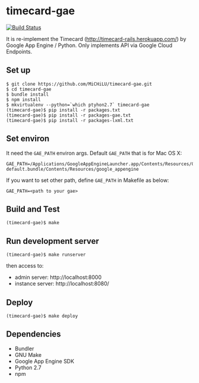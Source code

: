 timecard-gae
============

[![Build Status](https://travis-ci.org/MiCHiLU/timecard-gae.svg?branch=master)](https://travis-ci.org/MiCHiLU/timecard-gae)

It is re-implement the Timecard (http://timecard-rails.herokuapp.com/) by Google App Engine / Python.
Only implements API via Google Cloud Endpoints.

Set up
------

    $ git clone https://github.com/MiCHiLU/timecard-gae.git
    $ cd timecard-gae
    $ bundle install
    $ npm install
    $ mkvirtualenv --python=`which ptyhon2.7` timecard-gae
    (timecard-gae)$ pip install -r packages.txt
    (timecard-gae)$ pip install -r packages-gae.txt
    (timecard-gae)$ pip install -r packages-lxml.txt

Set environ
-----------

It need the `GAE_PATH` environ args. Default `GAE_PATH` that is for Mac OS X:

    GAE_PATH=/Applications/GoogleAppEngineLauncher.app/Contents/Resources/GoogleAppEngine-default.bundle/Contents/Resources/google_appengine

If you want to set other path, define `GAE_PATH` in Makefile as below:

    GAE_PATH=<path to your gae>

Build and Test
--------------

    (timecard-gae)$ make

Run development server
----------------------

    (timecard-gae)$ make runserver

then access to:

* admin server: http://localhost:8000
* instance server: http://localhost:8080/

Deploy
------

    (timecard-gae)$ make deploy

Dependencies
------------

* Bundler
* GNU Make
* Google App Engine SDK
* Python 2.7
* npm
